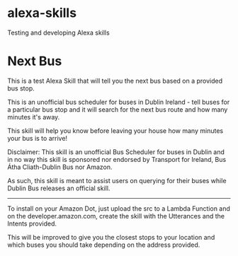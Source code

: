 # alexa-skills
Testing and developing Alexa skills

# Next Bus

This is a test Alexa Skill that will tell you the next bus based on a provided bus stop.

This is an unofficial bus scheduler for buses in Dublin Ireland - tell buses for a particular bus stop and it will search for the next bus route and how many minutes it's away.

This skill will help you know before leaving your house how many minutes your bus is to arrive!

Disclaimer: This skill is an unofficial Bus Scheduler for buses in Dublin and in no way this skill is sponsored nor endorsed by 
Transport for Ireland, Bus Átha Cliath-Dublin Bus nor Amazon.

As such, this skill is meant to assist users on querying for their buses while Dublin Bus releases an official skill.

-------------------------------------------------------------------------------------------------------------------------------------------------------------------------------------

To install on your Amazon Dot, just upload the src to a Lambda Function and on the developer.amazon.com, create the skill with the Utterances and the Intents provided.

This will be improved to give you the closest stops to your location and which buses you should take depending on the address provided.





